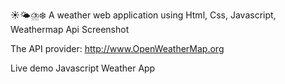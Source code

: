 ☀️🌤⛈❄️ A weather web application using Html, Css, Javascript, Weathermap Api
Screenshot


The API provider: http://www.OpenWeatherMap.org

Live demo
Javascript Weather App